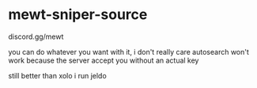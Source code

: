 # mewt-sniper-source

discord.gg/mewt

you can do whatever you want with it, i don't really care
autosearch won't work because the server accept you without an actual key 

still better than xolo
i run jeldo
